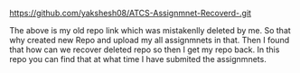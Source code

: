 https://github.com/yakshesh08/ATCS-Assignmnet-Recoverd-.git

The above is my old repo link which was mistakenlly deleted by me.
So that why created new Repo and upload my all assignmnets in that.
Then I found that how can we recover deleted repo so then I get my repo back.
In this repo you can find that at what time I have submited the assignmnets.
